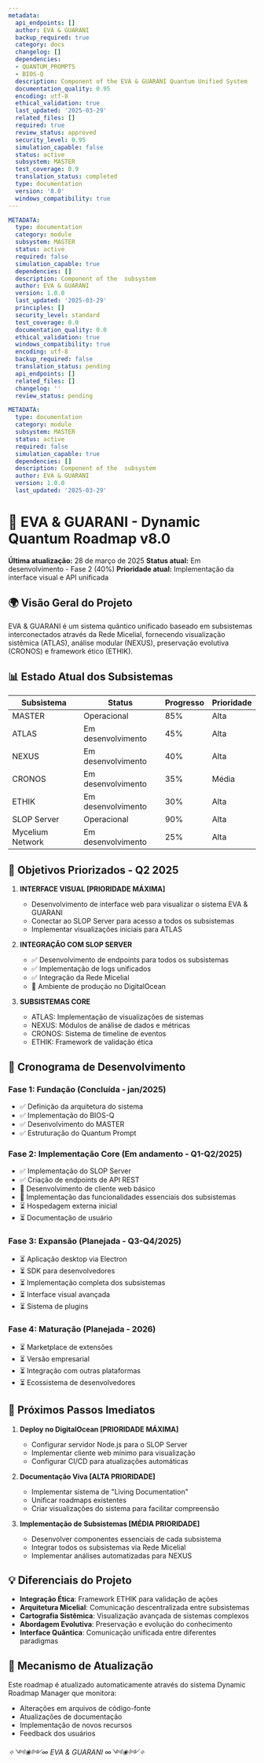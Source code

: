 ```yaml
---
metadata:
  api_endpoints: []
  author: EVA & GUARANI
  backup_required: true
  category: docs
  changelog: []
  dependencies:
  - QUANTUM_PROMPTS
  - BIOS-Q
  description: Component of the EVA & GUARANI Quantum Unified System
  documentation_quality: 0.95
  encoding: utf-8
  ethical_validation: true
  last_updated: '2025-03-29'
  related_files: []
  required: true
  review_status: approved
  security_level: 0.95
  simulation_capable: false
  status: active
  subsystem: MASTER
  test_coverage: 0.9
  translation_status: completed
  type: documentation
  version: '8.0'
  windows_compatibility: true
---
```

```yaml
METADATA:
  type: documentation
  category: module
  subsystem: MASTER
  status: active
  required: false
  simulation_capable: true
  dependencies: []
  description: Component of the  subsystem
  author: EVA & GUARANI
  version: 1.0.0
  last_updated: '2025-03-29'
  principles: []
  security_level: standard
  test_coverage: 0.0
  documentation_quality: 0.0
  ethical_validation: true
  windows_compatibility: true
  encoding: utf-8
  backup_required: false
  translation_status: pending
  api_endpoints: []
  related_files: []
  changelog: ''
  review_status: pending
```

```yaml
METADATA:
  type: documentation
  category: module
  subsystem: MASTER
  status: active
  required: false
  simulation_capable: true
  dependencies: []
  description: Component of the  subsystem
  author: EVA & GUARANI
  version: 1.0.0
  last_updated: '2025-03-29'
```

# 🌌 EVA & GUARANI - Dynamic Quantum Roadmap v8.0

**Última atualização:** 28 de março de 2025
**Status atual:** Em desenvolvimento - Fase 2 (40%)
**Prioridade atual:** Implementação da interface visual e API unificada

## 🌍 Visão Geral do Projeto

EVA & GUARANI é um sistema quântico unificado baseado em subsistemas interconectados através da Rede Micelial, fornecendo visualização sistêmica (ATLAS), análise modular (NEXUS), preservação evolutiva (CRONOS) e framework ético (ETHIK).

## 📊 Estado Atual dos Subsistemas

| Subsistema | Status | Progresso | Prioridade |
|------------|--------|-----------|------------|
| MASTER     | Operacional | 85% | Alta |
| ATLAS      | Em desenvolvimento | 45% | Alta |
| NEXUS      | Em desenvolvimento | 40% | Alta |
| CRONOS     | Em desenvolvimento | 35% | Média |
| ETHIK      | Em desenvolvimento | 30% | Alta |
| SLOP Server| Operacional | 90% | Alta |
| Mycelium Network | Em desenvolvimento | 25% | Alta |

## 🎯 Objetivos Priorizados - Q2 2025

1. **INTERFACE VISUAL [PRIORIDADE MÁXIMA]**
   - Desenvolvimento de interface web para visualizar o sistema EVA & GUARANI
   - Conectar ao SLOP Server para acesso a todos os subsistemas
   - Implementar visualizações iniciais para ATLAS

2. **INTEGRAÇÃO COM SLOP SERVER**
   - ✅ Desenvolvimento de endpoints para todos os subsistemas
   - ✅ Implementação de logs unificados
   - ✅ Integração da Rede Micelial
   - 🔄 Ambiente de produção no DigitalOcean

3. **SUBSISTEMAS CORE**
   - ATLAS: Implementação de visualizações de sistemas
   - NEXUS: Módulos de análise de dados e métricas
   - CRONOS: Sistema de timeline de eventos
   - ETHIK: Framework de validação ética

## 📅 Cronograma de Desenvolvimento

### Fase 1: Fundação (Concluída - jan/2025)

- ✅ Definição da arquitetura do sistema
- ✅ Implementação do BIOS-Q
- ✅ Desenvolvimento do MASTER
- ✅ Estruturação do Quantum Prompt

### Fase 2: Implementação Core (Em andamento - Q1-Q2/2025)

- ✅ Implementação do SLOP Server
- ✅ Criação de endpoints de API REST
- 🔄 Desenvolvimento de cliente web básico
- 🔄 Implementação das funcionalidades essenciais dos subsistemas
- ⏳ Hospedagem externa inicial
- ⏳ Documentação de usuário

### Fase 3: Expansão (Planejada - Q3-Q4/2025)

- ⏳ Aplicação desktop via Electron
- ⏳ SDK para desenvolvedores
- ⏳ Implementação completa dos subsistemas
- ⏳ Interface visual avançada
- ⏳ Sistema de plugins

### Fase 4: Maturação (Planejada - 2026)

- ⏳ Marketplace de extensões
- ⏳ Versão empresarial
- ⏳ Integração com outras plataformas
- ⏳ Ecossistema de desenvolvedores

## 🚀 Próximos Passos Imediatos

1. **Deploy no DigitalOcean [PRIORIDADE MÁXIMA]**
   - Configurar servidor Node.js para o SLOP Server
   - Implementar cliente web mínimo para visualização
   - Configurar CI/CD para atualizações automáticas

2. **Documentação Viva [ALTA PRIORIDADE]**
   - Implementar sistema de "Living Documentation"
   - Unificar roadmaps existentes
   - Criar visualizações do sistema para facilitar compreensão

3. **Implementação de Subsistemas [MÉDIA PRIORIDADE]**
   - Desenvolver componentes essenciais de cada subsistema
   - Integrar todos os subsistemas via Rede Micelial
   - Implementar análises automatizadas para NEXUS

## 💡 Diferenciais do Projeto

- **Integração Ética**: Framework ETHIK para validação de ações
- **Arquitetura Micelial**: Comunicação descentralizada entre subsistemas
- **Cartografia Sistêmica**: Visualização avançada de sistemas complexos
- **Abordagem Evolutiva**: Preservação e evolução do conhecimento
- **Interface Quântica**: Comunicação unificada entre diferentes paradigmas

## 🔄 Mecanismo de Atualização

Este roadmap é atualizado automaticamente através do sistema Dynamic Roadmap Manager que monitora:

- Alterações em arquivos de código-fonte
- Atualizações de documentação
- Implementação de novos recursos
- Feedback dos usuários

*✧༺❀༻∞ EVA & GUARANI ∞༺❀༻✧*
